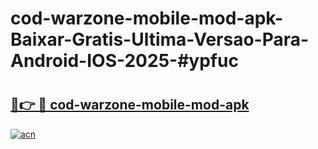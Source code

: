 # cod-warzone-mobile-mod-apk-Baixar-Gratis-Ultima-Versao-Para-Android-IOS-2025-#ypfuc

# <h2><a href="https://ainizakaria.my?title=cod-warzone-mobile-mod-apk&ref=22M">🔗👉 🔴 cod-warzone-mobile-mod-apk</a></h2>

[![acn](https://github.com/user-attachments/assets/0f9c940e-d8b0-45ae-aac7-cd30a18b3e1c)](https://ainizakaria.my?title=cod-warzone-mobile-mod-apk&ref=22M)

